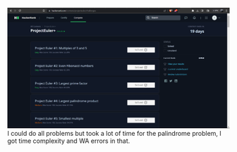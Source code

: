 ![](https://github.com/J-Rakesh-Naidu/technity-tasks/blob/main/task-7/EulerProject/image.png)
I could do all problems but took a lot of time for the palindrome problem, I got time complexity and WA errors in that.
